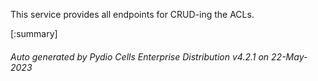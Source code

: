 






This service provides all endpoints for CRUD-ing the ACLs.

[:summary]

###### Auto generated by Pydio Cells Enterprise Distribution v4.2.1 on 22-May-2023
